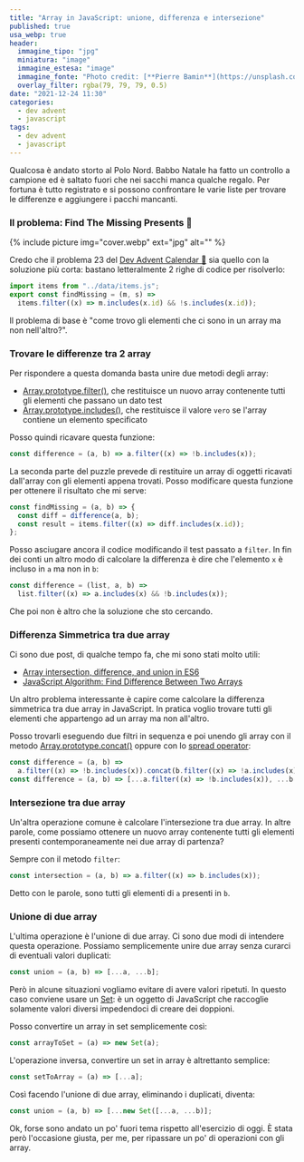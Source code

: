 ```yaml
---
title: "Array in JavaScript: unione, differenza e intersezione"
published: true
usa_webp: true
header:
  immagine_tipo: "jpg"
  miniatura: "image"
  immagine_estesa: "image"
  immagine_fonte: "Photo credit: [**Pierre Bamin**](https://unsplash.com/@bamin)"
  overlay_filter: rgba(79, 79, 79, 0.5)
date: "2021-12-24 11:30"
categories:
  - dev advent
  - javascript
tags:
  - dev advent
  - javascript
---
```


Qualcosa è andato storto al Polo Nord. Babbo Natale ha fatto un controllo a campione ed è saltato fuori che nei sacchi manca qualche regalo. Per fortuna è tutto registrato e si possono confrontare le varie liste per trovare le differenze e aggiungere i pacchi mancanti.

### Il problema: Find The Missing Presents 🎁

{% include picture img="cover.webp" ext="jpg" alt="" %}

Credo che il problema 23 del [Dev Advent Calendar 🎅](https://github.com/devadvent/puzzle-23) sia quello con la soluzione più corta: bastano letteralmente 2 righe di codice per risolverlo:

```js
import items from "../data/items.js";
export const findMissing = (m, s) =>
  items.filter((x) => m.includes(x.id) && !s.includes(x.id));
```

Il problema di base è "come trovo gli elementi che ci sono in un array ma non nell'altro?".

### Trovare le differenze tra 2 array

Per rispondere a questa domanda basta unire due metodi degli array:

- [Array.prototype.filter()](https://developer.mozilla.org/en-US/docs/Web/JavaScript/Reference/Global_Objects/Array/filter), che restituisce un nuovo array contenente tutti gli elementi che passano un dato test
- [Array.prototype.includes()](https://developer.mozilla.org/en-US/docs/Web/JavaScript/Reference/Global_Objects/Array/includes), che restituisce il valore `vero` se l'array contiene un elemento specificato

Posso quindi ricavare questa funzione:

```js
const difference = (a, b) => a.filter((x) => !b.includes(x));
```

La seconda parte del puzzle prevede di restituire un array di oggetti ricavati dall'array con gli elementi appena trovati. Posso modificare questa funzione per ottenere il risultato che mi serve:

```js
const findMissing = (a, b) => {
  const diff = difference(a, b);
  const result = items.filter((x) => diff.includes(x.id));
};
```

Posso asciugare ancora il codice modificando il test passato a `filter`. In fin dei conti un altro modo di calcolare la differenza è dire che l'elemento `x` è incluso in `a` ma non in `b`:

```js
const difference = (list, a, b) =>
  list.filter((x) => a.includes(x) && !b.includes(x));
```

Che poi non è altro che la soluzione che sto cercando.

### Differenza Simmetrica tra due array

Ci sono due post, di qualche tempo fa, che mi sono stati molto utili:

- [Array intersection, difference, and union in ES6](https://medium.com/@alvaro.saburido/set-theory-for-arrays-in-es6-eb2f20a61848)
- [JavaScript Algorithm: Find Difference Between Two Arrays](https://javascript.plainenglish.io/javascript-algorithm-find-difference-between-two-arrays-ed8df86c4924)

Un altro problema interessante è capire come calcolare la differenza simmetrica tra due array in JavaScript. In pratica voglio trovare tutti gli elementi che appartengo ad un array ma non all'altro.

Posso trovarli eseguendo due filtri in sequenza e poi unendo gli array con il metodo [Array.prototype.concat()](https://developer.mozilla.org/en-US/docs/Web/JavaScript/Reference/Global_Objects/Array/concat) oppure con lo [spread operator](https://developer.mozilla.org/en-US/docs/Web/JavaScript/Reference/Operators/Spread_syntax):

```js
const difference = (a, b) =>
  a.filter((x) => !b.includes(x)).concat(b.filter((x) => !a.includes(x)));
const difference = (a, b) => [...a.filter((x) => !b.includes(x)), ...b.filter((x) => !a.includes(x));
```

### Intersezione tra due array

Un'altra operazione comune è calcolare l'intersezione tra due array. In altre parole, come possiamo ottenere un nuovo array contenente tutti gli elementi presenti contemporaneamente nei due array di partenza?

Sempre con il metodo `filter`:

```js
const intersection = (a, b) => a.filter((x) => b.includes(x));
```

Detto con le parole, sono tutti gli elementi di `a` presenti in `b`.

### Unione di due array

L'ultima operazione è l'unione di due array. Ci sono due modi di intendere questa operazione. Possiamo semplicemente unire due array senza curarci di eventuali valori duplicati:

```js
const union = (a, b) => [...a, ...b];
```

Però in alcune situazioni vogliamo evitare di avere valori ripetuti. In questo caso conviene usare un [Set](https://developer.mozilla.org/en-US/docs/Web/JavaScript/Reference/Global_Objects/Set): è un oggetto di JavaScript che raccoglie solamente valori diversi impedendoci di creare dei doppioni.

Posso convertire un array in set semplicemente così:

```js
const arrayToSet = (a) => new Set(a);
```

L'operazione inversa, convertire un set in array è altrettanto semplice:

```js
const setToArray = (a) => [...a];
```

Così facendo l'unione di due array, eliminando i duplicati, diventa:

```js
const union = (a, b) => [...new Set([...a, ...b)];
```

Ok, forse sono andato un po' fuori tema rispetto all'esercizio di oggi. È stata però l'occasione giusta, per me, per ripassare un po' di operazioni con gli array.

